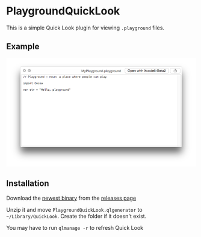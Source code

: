 # PlaygroundQuickLook

This is a simple Quick Look plugin for viewing `.playground` files.

## Example

![](https://raw.githubusercontent.com/Keithbsmiley/PlaygroundQuickLook/master/screenshots/screenshot.png)

## Installation

Download the [newest
binary](https://github.com/Keithbsmiley/PlaygroundQuickLook/releases/download/0.1.0/PlaygroundQuickLook.qlgenerator.zip)
from the [releases
page](https://github.com/Keithbsmiley/PlaygroundQuickLook/releases)

Unzip it and move `PlaygroundQuickLook.qlgenerator` to
`~/Library/QuickLook`. Create the folder if it doesn't exist.

You may have to run `qlmanage -r` to refresh Quick Look
